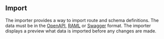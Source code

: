 
## Import

The importer provides a way to import route and schema definitions. The data 
must be in the [OpenAPI], [RAML] or [Swagger] format. The importer displays a 
preview what data is imported before any changes are made.

[OpenAPI]: https://www.openapis.org/
[RAML]: https://raml.org/
[Swagger]: https://swagger.io/

